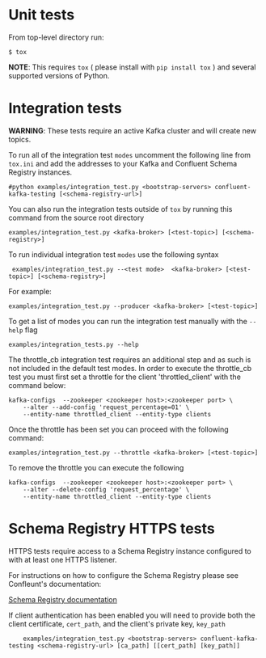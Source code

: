 Unit tests
==========

From top-level directory run:

    $ tox

**NOTE**: This requires `tox` ( please install with `pip install tox` ) and several supported versions of Python.

Integration tests
=================

**WARNING**: These tests require an active Kafka cluster and will create new topics.


To run all of the integration test `modes` uncomment the following line from `tox.ini` and add the addresses to your Kafka and Confluent Schema Registry instances.

    #python examples/integration_test.py <bootstrap-servers> confluent-kafka-testing [<schema-registry-url>]

You can also run the integration tests outside of `tox` by running this command from the source root directory

    examples/integration_test.py <kafka-broker> [<test-topic>] [<schema-registry>]

To run individual integration test `modes` use the following syntax

     examples/integration_test.py --<test mode>  <kafka-broker> [<test-topic>] [<schema-registry>]

For example:

    examples/integration_test.py --producer <kafka-broker> [<test-topic>]

To get a list of modes you can run the integration test manually with the `--help` flag

    examples/integration_tests.py --help


The throttle_cb integration test requires an additional step and as such is not included in the default test modes.
In order to execute the throttle_cb test you must first set a throttle for the client 'throttled_client' with the command below:

    kafka-configs  --zookeeper <zookeeper host>:<zookeeper port> \
        --alter --add-config 'request_percentage=01' \
        --entity-name throttled_client --entity-type clients

Once the throttle has been set you can proceed with the following command:

    examples/integration_test.py --throttle <kafka-broker> [<test-topic>]


To remove the throttle you can execute the following

    kafka-configs  --zookeeper <zookeeper host>:<zookeeper port> \
        --alter --delete-config 'request_percentage' \
        --entity-name throttled_client --entity-type clients


Schema Registry HTTPS tests
===========================

HTTPS tests require access to a Schema Registry instance configured to with at least one HTTPS listener. 

For instructions on how to configure the Schema Registry please see Confleunt's documentation: 

[Schema Registry documentation](https://docs.confluent.io/current/schema-registry/docs/security.html#configuring-the-rest-api-for-http-or-https)

If client authentication has been enabled you will need to provide both the client certificate, `cert_path`, and the client's private key, `key_path`

        examples/integration_test.py <bootstrap-servers> confluent-kafka-testing <schema-registry-url> [ca_path] [[cert_path] [key_path]]
